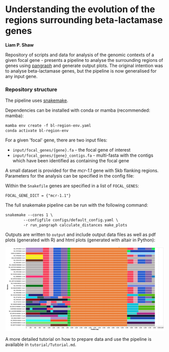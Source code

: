 # Understanding the evolution of the regions surrounding beta-lactamase genes 

__Liam P. Shaw__

Repository of scripts and data for analysis of the genomic contexts of a given focal gene - presents a pipeline to analyse the surrounding regions of genes using [pangraph](https://github.com/neherlab/pangraph) and generate output plots. The original intention was to analyse beta-lactamase genes, but the pipeline is now generalised for any input gene. 

### Repository structure

The pipeline uses [snakemake](https://snakemake.readthedocs.io/en/stable/index.html). 

Dependencies can be installed with conda or mamba (recommended: mamba):

```
mamba env create -f bl-region-env.yaml
conda activate bl-region-env
```

For a given 'focal' gene, there are two input files:

* `input/focal_genes/{gene}.fa` - the focal gene of interest 
* `input/focal_genes/{gene}_contigs.fa` - multi-fasta with the contigs which have been identified as containing the focal gene 

A small dataset is provided for the *mcr-1.1* gene with 5kb flanking regions. Parameters for the analysis can be specified in the config file: 

Within the `Snakefile` genes are specified in a list of `FOCAL_GENES`:

```
FOCAL_GENE_DICT = {"mcr-1.1"}
```

The full snakemake pipeline can be run with the following command:

```
snakemake --cores 1 \
		--configfile configs/default_config.yaml \
		-r run_pangraph calculate_distances make_plots
```

Outputs are written to `output` and include output data files as well as pdf plots (generated with R) and html plots (generated with altair in Python):

![](tutorial/images/example_screenshot.png)

A more detailed tutorial on how to prepare data and use the pipeline is available in `tutorial/Tutorial.md`.

